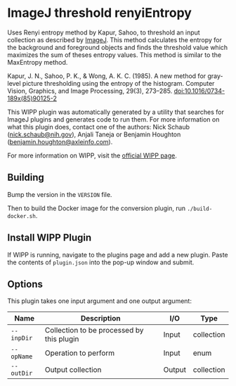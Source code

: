 # ImageJ threshold renyiEntropy

Uses Renyi entropy method by Kapur, Sahoo, to threshold an input collection as
described by [ImageJ](https://imagej.net/plugins/auto-threshold#renyientropy). 
This method calculates the entropy for the background and foreground objects and 
finds the threshold value which maximizes the sum of theses entropy values. This 
method is similar to the MaxEntropy method.

Kapur, J. N., Sahoo, P. K., & Wong, A. K. C. (1985). A new method for gray-level 
picture thresholding using the entropy of the histogram. Computer Vision, 
Graphics, and Image Processing, 29(3), 273–285. 
[doi:10.1016/0734-189x(85)90125-2](https://doi.org/10.1016/0734-189x(85)90125-2)

This WIPP plugin was automatically generated by a utility that searches for
ImageJ plugins and generates code to run them. For more information on what this
plugin does, contact one of the authors: Nick Schaub (nick.schaub@nih.gov), 
Anjali Taneja or Benjamin Houghton (benjamin.houghton@axleinfo.com).

For more information on WIPP, visit the [official WIPP page](https://isg.nist.gov/deepzoomweb/software/wipp).

## Building

Bump the version in the `VERSION` file.

Then to build the Docker image for the conversion plugin, run
`./build-docker.sh`.

## Install WIPP Plugin

If WIPP is running, navigate to the plugins page and add a new plugin.
Paste the contents of `plugin.json` into the pop-up window and submit.

## Options

This plugin takes one input argument and one output argument:

| Name       | Description                               | I/O    | Type       |
| ---------- | ----------------------------------------- | ------ | ---------- |
| `--inpDir` | Collection to be processed by this plugin | Input  | collection |
| `--opName` | Operation to perform                      | Input  | enum       |
| `--outDir` | Output collection                         | Output | collection |

